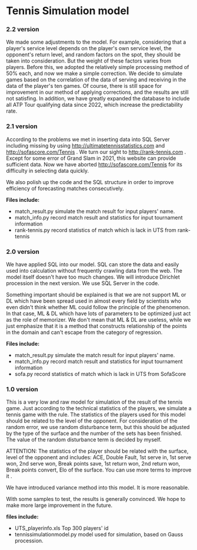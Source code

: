 # Tennis Simulation model

### 2.2 version

We made some adjustments to the model. For example, considering that a player's service level depends on the player's own service level, the opponent's return level, and random factors on the spot, they should be taken into consideration. But the weight of these factors varies from players. Before this, we adopted the relatively simple processing method of 50% each, and now we make a simple correction. We decide to simulate games based on the correlation of the data of serving and receiving in the data of the player's ten games. Of course, there is still space for improvement in our method of applying corrections, and the results are still not satisfing.
In addition, we have greatly expanded the database to include all ATP Tour qualifying data since 2022, which increase the predictability rate.



### 2.1 version

According to the problems we met in inserting data into SQL Server including missing by using http://ultimatetennisstatistics.com and http://sofascore.com/Tennis . We turn our sight to http://rank-tennis.com . Except for some error of Grand Slam in 2021, this website can provide sufficient data. Now we have aborted http://sofascore.com/Tennis for its difficulty in selecting data quickly.

We also polish up the code and the SQL structure in order to improve efficiency of forecasting matches consecutively.

**Files include:**

- match_result.py   simulate the match result for input players' name.
- match_info.py   record match result and statistics for input tournament information
- rank-tennis.py   record statistics of match which is lack in UTS from rank-tennis

### 2.0  version

We have applied SQL into our model. SQL can store the data and easily used into calculation without frequently crawling data from the web. The model itself doesn't have too much changes. We will introduce Dirichlet procession in the next version. We use SQL Server in the code.

Something important should be explained is that we are not support ML or DL which have been spread used in almost every field by scientists who even didn't think whether ML could follow the principle of the phenomenon. In that case, ML & DL which have lots of parameters to be optimized just act as the role of memorizer. We don't mean that ML & DL are useless, while we just emphasize that it is a method that constructs relationship of the points in the domain and can't escape from the category of regression.

**Files include:**

- match_result.py   simulate the match result for input players' name.
- match_info.py   record match result and statistics for input tournament information
- sofa.py   record statistics of match which is lack in UTS from SofaScore 



### 1.0  version

This is a very low and raw model for simulation of the result of the tennis game. Just according to the technical statistics of the players, we simulate a tennis game with the rule.  The statistics of the players used for this model should be related to the level of the opponent. For consideration of the random error, we use random disturbance term, but this should be adjusted by the type of the surface and the number of the sets has been finished. The value of the random disturbance term is decided by myself.

ATTENTION: The statistics of the player should be related with the surface, level of the opponent and includes: ACE, Double Fault, 1st serve in, 1st serve won, 2nd serve won, Break points save, 1st return won, 2nd return won, Break points convert, Elo of the surface. You can use more terms to improve it .

We have introduced variance method into this model. It is more reasonable.

With some samples to test, the results is generally convinced. We hope to make more large improvement in the future.  

**files include:**

- UTS_playerinfo.xls    Top 300 players' id
- tennissimulationmodel.py    model used for simulation, based on Gauss procession.